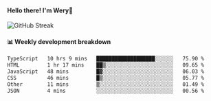#### Hello there! I'm Wery👋


![GitHub Streak](https://github-readme-streak-stats.herokuapp.com/?user=weryzebra-yue&theme=swift&hide_border=false&include_all_commits=true)



#### 📊 Weekly development breakdown
<!--START_SECTION:waka-->

```txt
TypeScript   10 hrs 9 mins   ███████████████████░░░░░░   75.90 %
HTML         1 hr 17 mins    ██▒░░░░░░░░░░░░░░░░░░░░░░   09.65 %
JavaScript   48 mins         █▓░░░░░░░░░░░░░░░░░░░░░░░   06.03 %
CSS          46 mins         █▒░░░░░░░░░░░░░░░░░░░░░░░   05.77 %
Other        11 mins         ▒░░░░░░░░░░░░░░░░░░░░░░░░   01.49 %
JSON         4 mins          ░░░░░░░░░░░░░░░░░░░░░░░░░   00.56 %
```

<!--END_SECTION:waka-->

